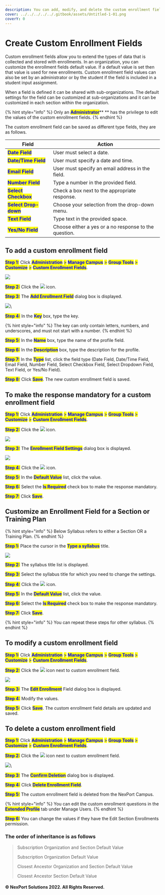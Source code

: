 ```yaml
---
description: You can add, modify, and delete the custom enrollment fields.
cover: ../../../../../.gitbook/assets/Untitled-1-01.png
coverY: 0
---
```


# Create Custom Enrollment Fields

Custom enrollment fields allow you to extend the types of data that is collected and stored with enrollments. In an organization, you can customize the enrollment fields default value. If a default value is set then that value is used for new enrollments. Custom enrollment field values can also be set by an administrator or by the student if the field is included in a student input assignment.

When a field is defined it can be shared with sub-organizations. The default settings for the field can be customized at sub-organizations and it can be customized in each section within the organization.

{% hint style="info" %}
Only an <mark style="color:blue;">**Administrator**</mark>\*\* \*\* has the privilege to edit the values of the custom enrollment fields.
{% endhint %}

The custom enrollment field can be saved as different type fields, they are as follows.

| Field                                                 | Action                                                |
| ----------------------------------------------------- | ----------------------------------------------------- |
| <mark style="color:blue;">**Date Field**</mark>       | User must select a date.                              |
| <mark style="color:blue;">**Date/Time Field**</mark>  | User must specify a date and time.                    |
| <mark style="color:blue;">**Email Field**</mark>      | User must specify an email address in the field.      |
| <mark style="color:blue;">**Number Field**</mark>     | Type a number in the provided field.                  |
| <mark style="color:blue;">**Select Checkbox**</mark>  | Check a box next to the appropriate response.         |
| <mark style="color:blue;">**Select Drop-down**</mark> | Choose your selection from the drop-down menu.        |
| <mark style="color:blue;">**Text Field**</mark>       | Type text in the provided space.                      |
| <mark style="color:blue;">**Yes/No Field**</mark>     | Choose either a yes or a no response to the question. |

## **To add a custom enrollment field**

<mark style="color:blue;">**Step 1:**</mark> Click <mark style="color:blue;">**Administration**</mark> <mark style="color:blue;">></mark> <mark style="color:blue;">**Manage Campus**</mark> <mark style="color:blue;">></mark> <mark style="color:blue;">**Group Tools**</mark> <mark style="color:blue;">></mark> <mark style="color:blue;">**Customize**</mark> <mark style="color:blue;">></mark> <mark style="color:blue;">**Custom Enrollment Fields**</mark>.

![](../../../../../.gitbook/assets/Custom\_Enrollment\_Field\_550x90.png)

<mark style="color:blue;">**Step 2:**</mark> Click the ![](<../../../../../.gitbook/assets/Add\_CustomProfile (2).png>) icon.

<mark style="color:blue;">**Step 3:**</mark> The <mark style="color:blue;">**Add Enrollment Field**</mark> dialog box is displayed.

![](../../../../../.gitbook/assets/Add\_Enrollment\_Field\_box.png)\\

<mark style="color:blue;">**Step 4:**</mark> In the <mark style="color:blue;">**Key**</mark> box, type the key.

{% hint style="info" %}
The key can only contain letters, numbers, and underscores, and must not start with a number.
{% endhint %}

<mark style="color:blue;">**Step 5:**</mark> In the <mark style="color:blue;">**Name**</mark> box, type the name of the profile field.

<mark style="color:blue;">**Step 6:**</mark> In the <mark style="color:blue;">**Description**</mark> box, type the description for the profile.

<mark style="color:blue;">**Step 7:**</mark> In the <mark style="color:blue;">**Type**</mark> list, click the field type (Date Field, Date/Time Field, Email Field, Number Field, Select Checkbox Field, Select Dropdown Field, Text Field, or Yes/No Field).

<mark style="color:blue;">**Step 8:**</mark> Click <mark style="color:blue;">**Save**</mark>. The new custom enrollment field is saved.

## **To make the response mandatory for a custom enrollment field**

<mark style="color:blue;">**Step 1:**</mark> Click <mark style="color:blue;">**Administration**</mark> <mark style="color:blue;">></mark> <mark style="color:blue;">**Manage Campus**</mark> <mark style="color:blue;">></mark> <mark style="color:blue;">**Group Tools**</mark> <mark style="color:blue;">></mark> <mark style="color:blue;">**Customize**</mark> <mark style="color:blue;">></mark> <mark style="color:blue;">**Custom Enrollment Fields**</mark>.

<mark style="color:blue;">**Step 2:**</mark> Click the ![](../../../../../.gitbook/assets/Setting\_CustomProfile.png) icon.

![](../../../../../.gitbook/assets/Custom\_Enrollment\_Fields\_Settings\_550x88.png)

<mark style="color:blue;">**Step 3:**</mark> The <mark style="color:blue;">**Enrollment Field Settings**</mark> dialog box is displayed.

![](../../../../../.gitbook/assets/Enrollment\_Field\_Settings\_509x186.png)

<mark style="color:blue;">**Step 4:**</mark> Click the ![](../../../../../.gitbook/assets/Edit\_CustomProfile.png) icon.

<mark style="color:blue;">**Step 5:**</mark> In the <mark style="color:blue;">**Default Value**</mark> list, click the value.

<mark style="color:blue;">**Step 6:**</mark> Select the <mark style="color:blue;">**Is Required**</mark> check box to make the response mandatory.

<mark style="color:blue;">**Step 7:**</mark> Click <mark style="color:blue;">**Save**</mark>.

## **Customize an Enrollment Field for a Section or Training Plan**

{% hint style="info" %}
Below Syllabus refers to either a Section OR a Training Plan.&#x20;
{% endhint %}

<mark style="color:blue;">**Step 1:**</mark> Place the cursor in the <mark style="color:blue;">**Type a syllabus**</mark> title.

![](../../../../../.gitbook/assets/Enrollment\_Field\_Setttings\_Syllabus.png)

<mark style="color:blue;">**Step 2:**</mark> The syllabus title list is displayed.

<mark style="color:blue;">**Step 3:**</mark> Select the syllabus title for which you need to change the settings.

<mark style="color:blue;">**Step 4:**</mark> Click the ![](<../../../../../.gitbook/assets/Add\_CustomProfile (2).png>) icon.

<mark style="color:blue;">**Step 5:**</mark> In the <mark style="color:blue;">**Default Value**</mark> list, click the value.

<mark style="color:blue;">**Step 6:**</mark> Select the <mark style="color:blue;">**Is Required**</mark> check box to make the response mandatory.

<mark style="color:blue;">**Step 7:**</mark> Click <mark style="color:blue;">**Save**</mark>.

{% hint style="info" %}
You can repeat these steps for other syllabus.
{% endhint %}

## **To modify a custom enrollment field**

<mark style="color:blue;">**Step 1:**</mark> Click <mark style="color:blue;">**Administration**</mark> <mark style="color:blue;">></mark> <mark style="color:blue;">**Manage Campus**</mark> <mark style="color:blue;">></mark> <mark style="color:blue;">**Group Tools**</mark> <mark style="color:blue;">></mark> <mark style="color:blue;">**Customize**</mark> <mark style="color:blue;">></mark> <mark style="color:blue;">**Custom Enrollment Fields**</mark>.

<mark style="color:blue;">**Step 2:**</mark> Click the ![](../../../../../.gitbook/assets/Edit\_CustomProfile.png) icon next to custom enrollment field.

![](../../../../../.gitbook/assets/Custom\_Enrollment\_Fields\_Edit\_550x87.png)

<mark style="color:blue;">**Step 3:**</mark> The <mark style="color:blue;">**Edit Enrollment**</mark> Field dialog box is displayed.

<mark style="color:blue;">**Step 4:**</mark> Modify the values.

<mark style="color:blue;">**Step 5:**</mark> Click <mark style="color:blue;">**Save**</mark>. The custom enrollment field details are updated and saved.

## **To delete a custom enrollment field**

<mark style="color:blue;">**Step 1:**</mark> Click <mark style="color:blue;">**Administration**</mark> <mark style="color:blue;">></mark> <mark style="color:blue;">**Manage Campus**</mark> <mark style="color:blue;">></mark> <mark style="color:blue;">**Group Tools**</mark> <mark style="color:blue;">></mark> <mark style="color:blue;">**Customize**</mark> <mark style="color:blue;">></mark> <mark style="color:blue;">**Custom Enrollment Fields**</mark>.

<mark style="color:blue;">**Step 2:**</mark> Click the ![](../../../../../.gitbook/assets/Delete\_CustomProfile.png) icon next to custom enrollment field.

![](../../../../../.gitbook/assets/Custom\_Enrollment\_Fields\_Delete\_550x89.png)\\

<mark style="color:blue;">**Step 3:**</mark> The <mark style="color:blue;">**Confirm Deletion**</mark> dialog box is displayed.

<mark style="color:blue;">**Step 4:**</mark> Click <mark style="color:blue;">**Delete Enrollment Field**</mark>.

<mark style="color:blue;">**Step 5:**</mark> The custom enrollment field is deleted from the NexPort Campus.

{% hint style="info" %}
You can edit the custom enrollment questions in the <mark style="color:blue;">**Extended Profile**</mark> tab under Manage Users.
{% endhint %}

<mark style="color:blue;">**Step 6:**</mark> You can change the values if they have the Edit Section Enrollments permission.

### **The order of inheritance is as follows**

> Subscription Organization and Section Default Value
>
> Subscription Organization Default Value
>
> Closest Ancestor Organization and Section Default Value
>
> Closest Ancestor Section Default Value

#### © NexPort Solutions 2022. All Rights Reserved.
